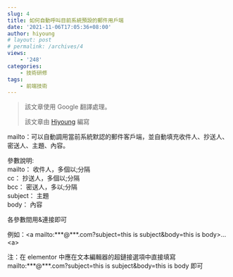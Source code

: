 ```yaml
---
slug: 4
title: 如何自動呼叫目前系統預設的郵件用戶端
date: '2021-11-06T17:05:36+08:00'
author: hiyoung
# layout: post
# permalink: /archives/4
views:
    - '248'
categories:
    - 技術研修
tags:
    - 前端技術
---
```


> 該文章使用 Google 翻譯處理。
> 
> 該文章由 [Hiyoung](https://blog.hiyoung.icu/) 編寫

mailto：可以自動調用當前系統默認的郵件客戶端，並自動填充收件人、抄送人、密送人、主題、內容。

參數說明:  
mailto： 收件人，多個以;分隔  
cc： 抄送人，多個以;分隔  
bcc： 密送人，多以;分隔  
subject： 主題  
body： 內容

各參數間用&amp;連接即可

例如：&lt;a mailto:\*\*\*@\*\*\*.com?subject=this is subject&amp;body=this is body&gt;…&lt;a&gt;

注：在 elementor 中應在文本編輯器的超鏈接選項中直接填寫 mailto:\*\*\*@\*\*\*.com?subject=this is subject&amp;body=this is body 即可